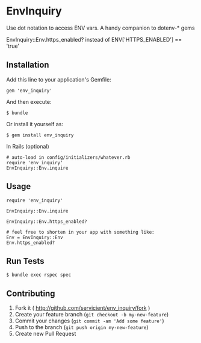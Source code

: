 # EnvInquiry

Use dot notation to access ENV vars. A handy companion to dotenv-* gems

EnvInquiry::Env.https_enabled? instead of ENV['HTTPS_ENABLED'] == 'true'

## Installation

Add this line to your application's Gemfile:

    gem 'env_inquiry'

And then execute:

    $ bundle

Or install it yourself as:

    $ gem install env_inquiry

In Rails (optional)

```
# auto-load in config/initializers/whatever.rb
require 'env_inquiry'
EnvInquiry::Env.inquire
```

## Usage

```
require 'env_inquiry'

EnvInquiry::Env.inquire

EnvInquiry::Env.https_enabled?

# feel free to shorten in your app with something like:
Env = EnvInquiry::Env
Env.https_enabled?
```

## Run Tests

    $ bundle exec rspec spec

## Contributing

1. Fork it ( http://github.com/servicient/env_inquiry/fork )
2. Create your feature branch (`git checkout -b my-new-feature`)
3. Commit your changes (`git commit -am 'Add some feature'`)
4. Push to the branch (`git push origin my-new-feature`)
5. Create new Pull Request
